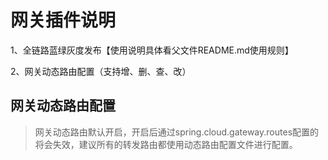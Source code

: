 # 网关插件说明
 1、全链路蓝绿灰度发布【使用说明具体看父文件README.md使用规则】

 2、网关动态路由配置（支持增、删、查、改）

## 网关动态路由配置

> 网关动态路由默认开启，开启后通过spring.cloud.gateway.routes配置的将会失效，建议所有的转发路由都使用动态路由配置文件进行配置。

